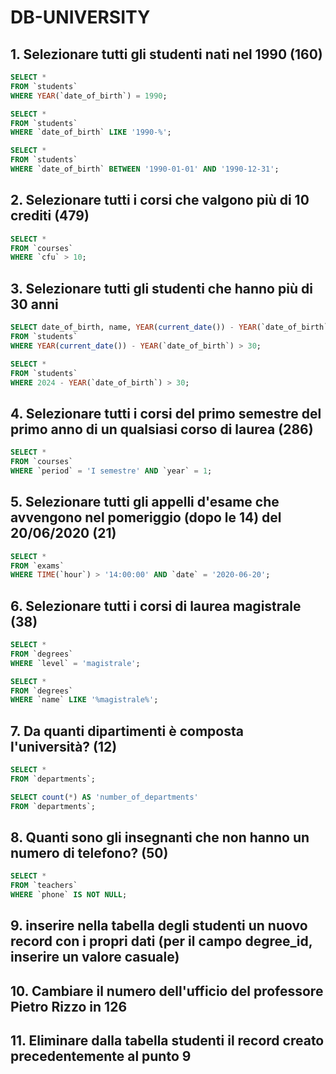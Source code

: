 # DB-UNIVERSITY

## 1. Selezionare tutti gli studenti nati nel 1990 (160)

```SQL
SELECT *
FROM `students`
WHERE YEAR(`date_of_birth`) = 1990;

SELECT *
FROM `students`
WHERE `date_of_birth` LIKE '1990-%';

SELECT *
FROM `students`
WHERE `date_of_birth` BETWEEN '1990-01-01' AND '1990-12-31';
```

## 2. Selezionare tutti i corsi che valgono più di 10 crediti (479)

```SQL
SELECT *
FROM `courses`
WHERE `cfu` > 10;
```

## 3. Selezionare tutti gli studenti che hanno più di 30 anni

```SQL
SELECT date_of_birth, name, YEAR(current_date()) - YEAR(`date_of_birth`) AS age
FROM `students`
WHERE YEAR(current_date()) - YEAR(`date_of_birth`) > 30;

SELECT *
FROM `students`
WHERE 2024 - YEAR(`date_of_birth`) > 30;
```

## 4. Selezionare tutti i corsi del primo semestre del primo anno di un qualsiasi corso di laurea (286)

```SQL
SELECT *
FROM `courses`
WHERE `period` = 'I semestre' AND `year` = 1;
```

## 5. Selezionare tutti gli appelli d'esame che avvengono nel pomeriggio (dopo le 14) del 20/06/2020 (21)

```SQL
SELECT *
FROM `exams`
WHERE TIME(`hour`) > '14:00:00' AND `date` = '2020-06-20';
```

## 6. Selezionare tutti i corsi di laurea magistrale (38)

```SQL
SELECT *
FROM `degrees`
WHERE `level` = 'magistrale';

SELECT *
FROM `degrees`
WHERE `name` LIKE '%magistrale%';
```

## 7. Da quanti dipartimenti è composta l'università? (12)

```SQL
SELECT *
FROM `departments`;

SELECT count(*) AS 'number_of_departments'
FROM `departments`;
```

## 8. Quanti sono gli insegnanti che non hanno un numero di telefono? (50)

```SQL
SELECT *
FROM `teachers`
WHERE `phone` IS NOT NULL;
```

## 9. inserire nella tabella degli studenti un nuovo record con i propri dati (per il campo degree_id, inserire un valore casuale)

## 10. Cambiare il numero dell'ufficio del professore Pietro Rizzo in 126

## 11. Eliminare dalla tabella studenti il record creato precedentemente al punto 9
